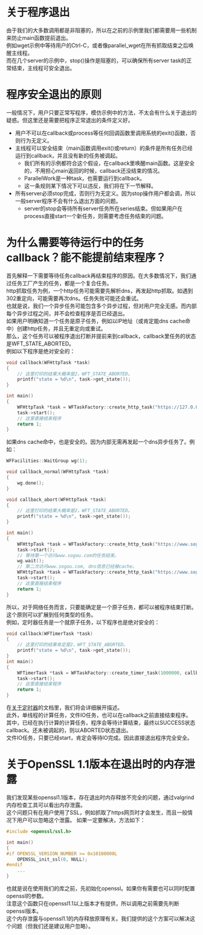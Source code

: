 # 关于程序退出

由于我们的大多数调用都是非阻塞的，所以在之前的示例里我们都需要用一些机制来防止main函数提前退出。  
例如wget示例中等待用户的Ctrl-C，或者像parallel_wget在所有抓取结束之后唤醒主线程。  
而在几个server的示例中，stop()操作是阻塞的，可以确保所有server task的正常结束，主线程可安全退出。

# 程序安全退出的原则

一般情况下，用户只要正常写程序，模仿示例中的方法，不太会有什么关于退出的疑惑。但这里还是需要把程序正常退出的条件定义好。  
* 用户不可以在callback或process等任何回调函数里调用系统的exit()函数，否则行为无定义。
* 主线程可以安全结束（main函数调用exit()或return）的条件是所有任务已经运行到callback，并且没有新的任务被调起。
  * 我们所有的示例都符合这个假设，在callback里唤醒main函数。这是安全的，不用担心main返回的时候，callback还没结束的情况。
  * ParallelWork是一种task，也需要运行到callback。
  * 这一条规则某下情况下可以违反，我们将在下一节解释。
* 所有server必须stop完成，否则行为无定义。因为stop操作用户都会调，所以一般server程序不会有什么退出方面的问题。
  * server的stop会等待所有server任务所在series结束。但如果用户在process直接start一个新任务，则需要考虑任务结束的问题。

# 为什么需要等待运行中的任务callback？能不能提前结束程序？

首先解释一下需要等待任务callback再结束程序的原因。在大多数情况下，我们通过任务工厂产生的任务，都是一个复合任务。  
http抓取任务为例，一个http任务可能需要先解析dns，再发起http抓取。如遇到302重定向，可能需要再次dns。任务失败可能还会重试。  
也就是说，我们一个异步任务可能包含多个异步过程，但对用户完全无感。而内部每个异步过程之间，并不会检查程序是否已经退出。  
如果用户明确知道一个任务是原子任务，例如以IP地址（或肯定能dns cache命中）创建http任务，并且无重定向或重试。  
那么，这个任务可以被程序退出打断并提前来到callback，callback里任务的状态是WFT_STATE_ABORTED。  
例如以下程序是绝对安全的：
~~~cpp
void callback(WFHttpTask *task)
{
    // 这里打印的结果大概率是2，WFT_STATE_ABORTED。
    printf("state = %d\n", task->get_state());
}

int main()
{
    WFHttpTask *task = WFTaskFactory::create_http_task("https://127.0.0.1/", 0, 0, callback);
    task->start();
    // 这里直接结束程序
    return 1;
}
~~~
如果dns cache命中，也是安全的。因为内部无需再发起一个dns异步任务了。例如：
~~~cpp
WFFacilities::WaitGroup wg(1);

void callback_normal(WFHttpTask *task)
{
    wg.done();
}

void callback_abort(WFHttpTask *task)
{
    // 这里打印的结果大概率是2，WFT_STATE_ABORTED。
    printf("state = %d\n", task->get_state());
}

int main()
{
    WFHttpTask *task = WFTaskFactory::create_http_task("https://www.sogou.com/", 3, 2, callback_normal);
    task->start();
    // 等待第一个访问www.sogou.com的任务结束。
    wg.wait();
    // 第二次访问www.sogou.com, dns信息已经被cache。
    WFHttpTask *task = WFTaskFactory::create_http_task("https://www.sogou.com/", 0, 0, callback_abort);
    task->start();
    // 这里直接结束程序
    return 1;
}
~~~
所以，对于网络任务而言，只要能确定是一个原子任务，都可以被程序结束打断。这个原则可以扩展到任何类型的任务。  
例如，定时器任务是一个就原子任务，以下程序也是绝对安全的：
~~~cpp
void callback(WFTimerTask *task)
{
    // 这里打印的结果肯定是2，WFT_STATE_ABORTED。
    printf("state = %d\n", task->get_state());
}
int main()
{
    WFTimerTask *task = WFTaskFactory::create_timer_task(1000000, callback);
    task->start();
    // 这里直接结束程序
    return 1;
}
~~~
在[关于定时器](https://github.com/sogou/workflow/blob/master/docs/about-timer.md)的文档里，我们将会详细展开描述。  
此外，单线程的计算任务，文件IO任务，也可以在callback之前直接结束程序。  
其中，已经在执行计算的计算任务，程序会等待计算结束，最终以SUCCESS状态callback。还未被调起的，则以ABORTED状态退出。  
文件IO任务，只要已经start，肯定会等待IO完成。因此直接退出程序完全安全。

# 关于OpenSSL 1.1版本在退出时的内存泄露

我们发现某些openssl1.1版本，存在退出时内存释放不完全的问题，通过valgrind内存检查工具可以看出内存泄露。  
这个问题只有在用户使用了SSL，例如抓取了https网页时才会发生，而且一般情况下用户可以忽略这个泄露。
如果一定要解决，方法如下：
~~~cpp
#include <openssl/ssl.h>

int main()
{
#if OPENSSL_VERSION_NUMBER >= 0x10100000L
    OPENSSL_init_ssl(0, NULL);
#endif
    ...
}
~~~
也就是说在使用我们的库之前，先初始化openssl。如果你有需要也可以同时配置openssl的参数。  
注意这个函数只在openssl1.1以上版本才有提供，所以调用之前需要先判断openssl版本。  
这个内存泄露与openssl1.1的内存释放原理有关。我们提供的这个方案可以解决这个问题（但我们还是建议用户忽略）。
